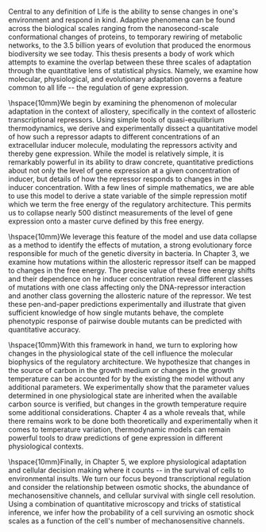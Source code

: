 Central to any definition of Life is the ability to sense changes in one's
environment and respond in kind. Adaptive phenomena can be found across the
biological scales ranging from the nanosecond-scale conformational changes of
proteins, to temporary rewiring of metabolic networks, to the 3.5 billion
years of evolution that produced the enormous biodiversity we see today. This
thesis presents a body of work which attempts to examine the overlap between
these three scales of adaptation through the quantitative lens of statistical
physics. Namely, we examine how molecular, physiological, and evolutionary
adaptation governs a feature common to all life -- the regulation of gene
expression.

\hspace{10mm}We begin by examining the phenomenon of molecular adaptation in
the context of allostery, specifically in the context of allosteric
transcriptional repressors. Using simple tools of quasi-equilibrium
thermodynamics, we derive and experimentally dissect a quantitative model of
how such a repressor adapts to different concentrations of an extracellular
inducer molecule, modulating the repressors activity and thereby gene
expression. While the model is relatively simple, it is remarkably powerful
in its ability to draw concrete, quantitative predictions about not only the
level of gene expression at a given concentration of inducer, but details of
how the repressor responds to changes in the inducer concentration. With a
few lines of simple mathematics, we are able to use this model to derive a
state variable of the simple repression motif which we term the free energy
of the regulatory architecture. This permits us to collapse nearly 500
distinct measurements of the level of gene expression
onto a master curve defined by this free energy.

\hspace{10mm}We leverage this feature of the model and use data collapse as a
method to identify the effects of mutation, a strong evolutionary force
responsible for much of the genetic diversity in bacteria. In Chapter 3, we examine how
mutations within the allosteric repressor itself can be mapped to changes in
the free energy. The precise value of these free energy shifts and their
dependence on he inducer concentration reveal different classes of mutations
with one class affecting only the DNA-repressor interaction and another class
governing the allosteric nature of the repressor. We test these pen-and-paper
predictions experimentally and illustrate that given sufficient knowledge of
how single mutants behave, the complete phenotypic response of pairwise
double mutants can be predicted with quantitative accuracy.

\hspace{10mm}With this framework in hand, we turn to
exploring how changes in the physiological state of the cell influence the
molecular biophysics of the regulatory architecture. We hypothesize that
changes in the source of carbon in the growth medium or changes in the growth
temperature can be accounted for by the existing the model without any
additional parameters. We experimentally show that the parameter values
determined in one physiological state are inherited when the available carbon
source is verified, but changes in the growth temperature require some
additional considerations. Chapter 4 as a whole reveals that, while there
remains work to be done both theoretically and experimentally when it comes
to temperature variation, thermodynamic models can remain powerful tools to
draw predictions of gene expression in different physiological contexts.

\hspace{10mm}Finally, in Chapter 5, we explore physiological adaptation
and cellular decision making where it counts -- in the survival of cells to
environmental insults. We turn our focus beyond transcriptional regulation
and consider the relationship between osmotic shocks, the abundance of
mechanosensitive channels, and cellular survival with single cell resolution.
Using a combination of quantitative microscopy and tricks of statistical
inference, we infer how the probability of a cell surviving an osmotic shock
scales as a function of the cell's number of mechanosensitive channels.
